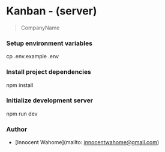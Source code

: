 # Kanban - (server)

> CompanyName

### Setup environment variables
cp .env.example .env

### Install project dependencies
npm install

### Initialize development server
npm run dev



### Author

- [Innocent Wahome](mailto: innocentwahome@gmail.com)
